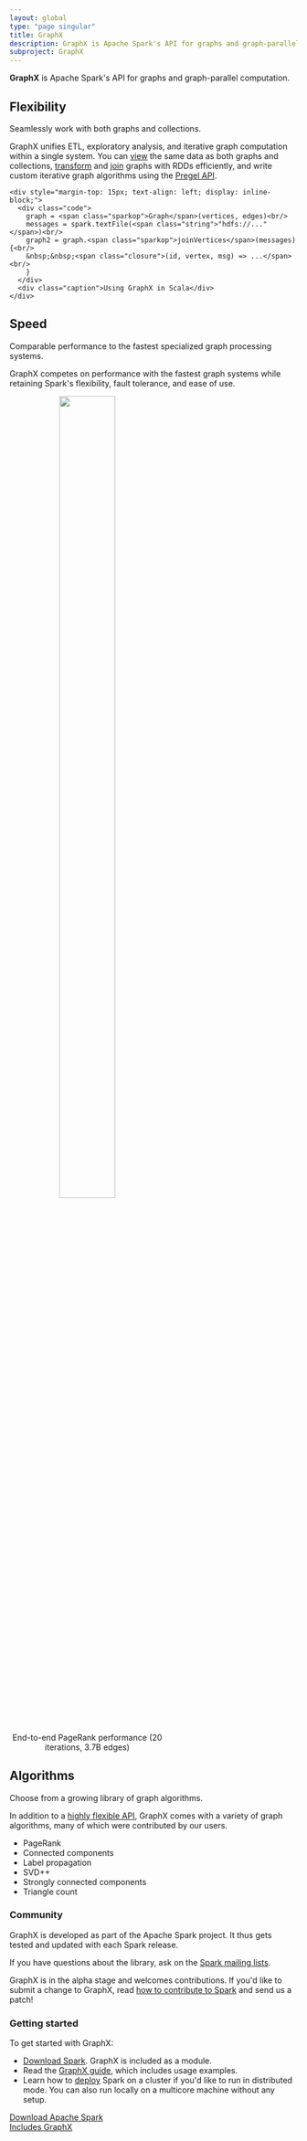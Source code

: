 ```yaml
---
layout: global
type: "page singular"
title: GraphX
description: GraphX is Apache Spark's API for graphs and graph-parallel computation, with a built-in library of common algorithms.
subproject: GraphX
---
```


<div class="jumbotron">
  <b>GraphX</b> is Apache Spark's API for graphs and graph-parallel computation.
</div>

<div class="row row-padded">
  <div class="col-md-7 col-sm-7">
    <h2>Flexibility</h2>
    <p class="lead">
      Seamlessly work with both graphs and collections.
    </p>
    <p>
      GraphX unifies ETL, exploratory analysis, and iterative graph computation within a single system. You can <a href="{{site.baseurl}}/docs/latest/graphx-programming-guide.html#the-property-graph">view</a> the same data as both graphs and collections, <a href="{{site.baseurl}}/docs/latest/graphx-programming-guide.html#property-operators">transform</a> and <a href="{{site.baseurl}}/docs/latest/graphx-programming-guide.html#join-operators">join</a> graphs with RDDs efficiently, and write custom iterative graph algorithms using the <a href="{{site.baseurl}}/docs/latest/graphx-programming-guide.html#pregel-api">Pregel API</a>.
    </p>
  </div>
  <div class="col-md-5 col-sm-5 col-padded-top col-center">

    <div style="margin-top: 15px; text-align: left; display: inline-block;">
      <div class="code">
        graph = <span class="sparkop">Graph</span>(vertices, edges)<br/>
        messages = spark.textFile(<span class="string">"hdfs://..."</span>)<br/>
        graph2 = graph.<span class="sparkop">joinVertices</span>(messages) {<br/>
        &nbsp;&nbsp;<span class="closure">(id, vertex, msg) => ...</span><br/>
        }
      </div>
      <div class="caption">Using GraphX in Scala</div>
    </div>
  </div>
</div>

<div class="row row-padded">
  <div class="col-md-7 col-sm-7">
    <h2>Speed</h2>
    <p class="lead">
      Comparable performance to the fastest specialized graph processing systems.
    </p>
    <p>
      GraphX competes on performance with the fastest graph systems while retaining Spark's flexibility, fault tolerance, and ease of use.
    </p>
  </div>
  <div class="col-md-5 col-sm-5 col-padded-top col-center">
    <div style="width: 100%; max-width: 272px; display: inline-block; text-align: center; padding:0;">
      <img src="{{site.baseurl}}/images/graphx-perf-comparison.png" style="width: 60%; max-width: 250px;">
      <div class="caption" style="min-width: 272px;">End-to-end PageRank performance (20 iterations, 3.7B edges)</div>
    </div>
  </div>
</div>

<div class="row row-padded">
  <div class="col-md-7 col-sm-7">
    <h2>Algorithms</h2>
    <p class="lead">
      Choose from a growing library of graph algorithms.
    </p>
    <p>In addition to a <a href="{{site.baseurl}}/docs/latest/graphx-programming-guide.html#graph-operators">highly flexible API</a>, GraphX comes with a variety of graph algorithms, many of which were contributed by our users.</p>
  </div>
  <div class="col-md-5 col-sm-5 col-padded-top">
    <ul class="list-narrow">
      <li>PageRank</li>
      <li>Connected components</li>
      <li>Label propagation</li>
      <li>SVD++</li>
      <li>Strongly connected components</li>
      <li>Triangle count</li>
    </ul>
  </div>
</div>


<div class="row">
  <div class="col-md-6 col-padded">
    <h3>Community</h3>
    <p>
      GraphX is developed as part of the Apache Spark project. It thus gets
      tested and updated with each Spark release.
    </p>
    <p>
      If you have questions about the library, ask on the
      <a href="{{site.baseurl}}/community.html#mailing-lists">Spark mailing lists</a>.
    </p>
    <p>
      GraphX is in the alpha stage and welcomes contributions. If you'd like to submit a change to GraphX,
      read <a href="{{site.baseurl}}/contributing.html">how to
      contribute to Spark</a> and send us a patch!
    </p>
  </div>

  <div class="col-md-6 col-padded">
    <h3>Getting started</h3>
    <p>
      To get started with GraphX:
    </p>
    <ul class="list-narrow">
      <li><a href="{{site.baseurl}}/downloads.html">Download Spark</a>. GraphX is included as a module.</li>
      <li>Read the <a href="{{site.baseurl}}/docs/latest/graphx-programming-guide.html">GraphX guide</a>, which includes
      usage examples.</li>
      <li>Learn how to <a href="{{site.baseurl}}/docs/latest/#launching-on-a-cluster">deploy</a> Spark on a cluster
        if you'd like to run in distributed mode. You can also run locally on a multicore machine
        without any setup.
      </li>
    </ul>
  </div>
</div>

<div class="row">
  <div class="col-sm-12 col-center">
    <a href="{{site.baseurl}}/downloads.html" class="btn btn-cta btn-lg btn-multiline">
      Download Apache Spark<br/><span class="small">Includes GraphX</span>
    </a>
  </div>
</div>

